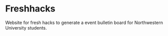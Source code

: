 # Freshhacks
Website for fresh hacks to generate a event bulletin board for Northwestern University students. 
